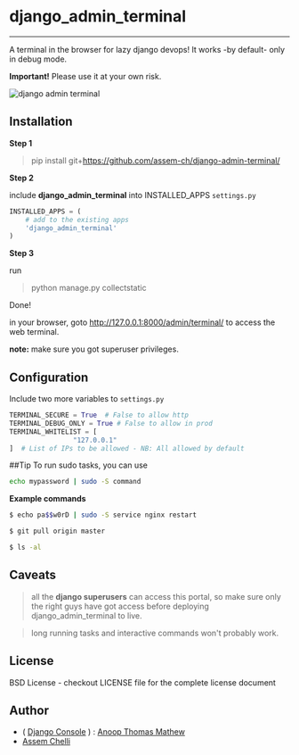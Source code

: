 # django_admin_terminal
****
A terminal in the browser for lazy django devops!  It works -by default- only in debug mode.

**Important!**  Please use it at your own risk.

![django admin terminal](https://raw.githubusercontent.com/assem-ch/django_admin_terminal/master/django_admin_terminal/static/images/screenshot.png)


## Installation

**Step 1**
> pip install git+https://github.com/assem-ch/django-admin-terminal/

**Step 2**

include __django_admin_terminal__ into INSTALLED_APPS ```settings.py```

```python
INSTALLED_APPS = (
    # add to the existing apps
    'django_admin_terminal'
)
```

**Step 3**

run
> python manage.py collectstatic

Done!

in your browser, goto http://127.0.0.1:8000/admin/terminal/ to access the web terminal.

**note:** make sure you got superuser privileges.


## Configuration

Include two more variables to ```settings.py```

```python
TERMINAL_SECURE = True  # False to allow http 
TERMINAL_DEBUG_ONLY = True # False to allow in prod
TERMINAL_WHITELIST = [
                "127.0.0.1"
]  # List of IPs to be allowed - NB: All allowed by default
```


##Tip
To run sudo tasks, you can use

```bash
echo mypassword | sudo -S command
```

**Example commands** 

```bash
$ echo pa$$w0rD | sudo -S service nginx restart

$ git pull origin master

$ ls -al
```

## Caveats

> all the **django superusers** can access this portal, so make sure only the right guys have got access before deploying django_admin_terminal to live.

> long running tasks and interactive commands won't probably work.


## License

BSD License - checkout LICENSE file for the complete license document


## Author
- ( [Django Console](https://github.com/atmb4u/django-console) ) : [Anoop Thomas Mathew](https://twitter.com/atmb4u "atmb4u") 
- [Assem Chelli](https://github.com/assem-ch "assem-ch") 
